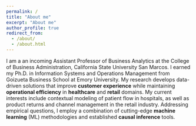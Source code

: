 ```yaml
---
permalink: /
title: "About me"
excerpt: "About me"
author_profile: true
redirect_from: 
  - /about/
  - /about.html
---
```


I am a an incoming Assistant Professor of Business Analytics at the College of Business Administration, California State University San Marcos. I earned my
Ph.D. in Information Systems and Operations Management from Goizueta Business School at Emory University.
My research develops data-driven solutions that improve **customer experience** while maintaining **operational efficiency** in **healthcare** and **retail** domains.
My current interests include contextual modeling of patient flow in hospitals, as well as product returns and channel management in the retail industry.
Addressing empirical questions, I employ a combination of cutting-edge **machine learning** (ML) methodologies and established **causal inference** tools.
